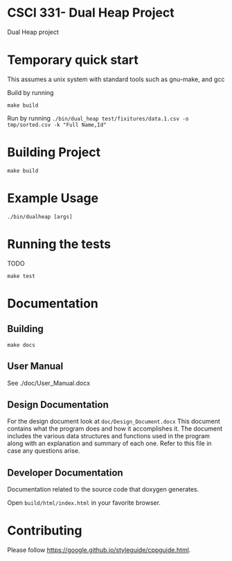 # CSCI 331- Dual Heap Project

Dual Heap project

# Temporary quick start

This assumes a unix system with standard tools such as gnu-make, and gcc

Build by running
```
make build
```

Run by running `./bin/dual_heap test/fixitures/data.1.csv -o tmp/sorted.csv -k "Full Name,Id"`

# Building Project

```
make build
```

# Example Usage

```
./bin/dualheap [args]
```

# Running the tests

TODO

```
make test
```

# Documentation

## Building

```
make docs
```

## User Manual

See ./doc/User_Manual.docx

## Design Documentation

For the design document look at `doc/Design_Document.docx` This document
contains what the program does and how it accomplishes it. The document includes
the various data structures and functions used in the program along with an
explanation and summary of each one. Refer to this file in case any questions
arise.

## Developer Documentation

Documentation related to the source code that doxygen generates.

Open `build/html/index.html` in your favorite browser.

# Contributing

Please follow https://google.github.io/styleguide/cppguide.html.

